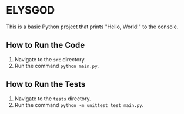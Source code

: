 # ELYSGOD

This is a basic Python project that prints "Hello, World!" to the console. 

## How to Run the Code

1. Navigate to the `src` directory.
2. Run the command `python main.py`.

## How to Run the Tests

1. Navigate to the `tests` directory.
2. Run the command `python -m unittest test_main.py`.
